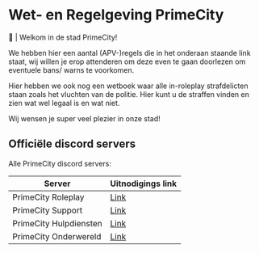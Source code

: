 # Wet- en Regelgeving PrimeCity

👋 | Welkom in de stad PrimeCity!

We hebben hier een aantal (APV-)regels die in het onderaan staande link staat, wij willen je erop attenderen om deze even te gaan doorlezen om eventuele bans/ warns te voorkomen.

Hier hebben we ook nog een wetboek waar alle in-roleplay strafdelicten staan zoals het vluchten van de politie. Hier kunt u de straffen vinden en zien wat wel legaal is en wat niet.

Wij wensen je super veel plezier in onze stad!

## Officiële discord servers

Alle PrimeCity discord servers:

| Server | Uitnodigings link |
|---|---|
|PrimeCity Roleplay| [Link](https://discord.gg/CvadCYAxB8) |
|PrimeCity Support| [Link](https://discord.gg/BpfZ9Qb3Gt) |
|PrimeCity Hulpdiensten| [Link](https://discord.gg/e8da8bGUQC) |
|PrimeCity Onderwereld| [Link](https://discord.gg) |